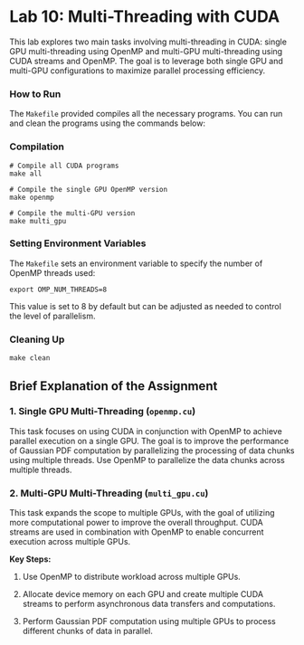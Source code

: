 # Lab 10: Multi-Threading with CUDA

This lab explores two main tasks involving multi-threading in CUDA: single GPU multi-threading using OpenMP and multi-GPU multi-threading using CUDA streams and OpenMP. The goal is to leverage both single GPU and multi-GPU configurations to maximize parallel processing efficiency.

### How to Run

The `Makefile` provided compiles all the necessary programs. You can run and clean the programs using the commands below:

### Compilation
```
# Compile all CUDA programs
make all

# Compile the single GPU OpenMP version
make openmp

# Compile the multi-GPU version
make multi_gpu
```

### Setting Environment Variables

The `Makefile` sets an environment variable to specify the number of OpenMP threads used:

```
export OMP_NUM_THREADS=8
```

This value is set to 8 by default but can be adjusted as needed to control the level of parallelism.

### Cleaning Up

```
make clean
```

## Brief Explanation of the Assignment

### 1. Single GPU Multi-Threading (`openmp.cu`)

This task focuses on using CUDA in conjunction with OpenMP to achieve parallel execution on a single GPU. The goal is to improve the performance of Gaussian PDF computation by parallelizing the processing of data chunks using multiple threads. Use OpenMP to parallelize the data chunks across multiple threads.

### 2. Multi-GPU Multi-Threading (`multi_gpu.cu`)

This task expands the scope to multiple GPUs, with the goal of utilizing more computational power to improve the overall throughput. CUDA streams are used in combination with OpenMP to enable concurrent execution across multiple GPUs.

**Key Steps:**

1. Use OpenMP to distribute workload across multiple GPUs.

2. Allocate device memory on each GPU and create multiple CUDA streams to perform asynchronous data transfers and computations.

3. Perform Gaussian PDF computation using multiple GPUs to process different chunks of data in parallel.
